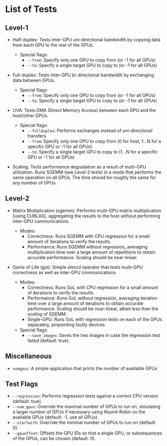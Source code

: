 List of Tests
=============

Level-1
-------

* Half-duplex: Tests inter-GPU uni-directional bandwidth by copying data from each GPU to the rest of the GPUs.
  * Special flags:
    * `--from`: Specify only one GPU to copy from (or -1 for all GPUs)
    * `--to`: Specify a single target GPU to copy to (or -1 for all GPUs)

* Full-duplex: Tests inter-GPU bi-directional bandwidth by exchanging data between GPUs.
  * Special flags:
    * `--from`: Specify only one GPU to copy from (or -1 for all GPUs)
    * `--to`: Specify a single target GPU to copy to (or -1 for all GPUs)

* UVA: Tests DMA (Direct Memory Access) between each GPU and the host/other GPUs.
  * Special flags:
    * `--fullduplex`: Performs exchanges instead of uni-directional transfers
    * `--from`: Specify only one GPU to copy from (0 for host, 1...N for a specific GPU or -1 for all GPUs)
    * `--to`: Specify a single target GPU to copy to (1...N for a specific GPU or -1 for all GPUs)

* Scaling: Tests performance degradation as a result of multi-GPU utilization. Runs SGEMM (see Level-2 tests) in a mode that performs the same operation on all GPUs. The time should be roughly the same for any number of GPUs.


Level-2
-------

* Matrix Multiplication (sgemm): Performs multi-GPU matrix multiplication (using CUBLAS), aggregating the results to the host without performing inter-GPU communications.
  * Modes:
    * Correctness: Runs SGEMM with CPU regression for a small amount of iterations to verify the results.
    * Performance: Runs SGEMM without regression, averaging multiplication time over a large amount of repetitions to obtain accurate performance. Scaling should be near-linear.

* Game of Life (gol): Simple stencil operator that tests multi-GPU correctness as well as inter-GPU communications.
  * Modes:
    * Correctness: Runs GoL with CPU regression for a small amount of iterations to verify the results.
    * Performance: Runs GoL without regression, averaging iteration time over a large amount of iterations to obtain accurate performance. Scaling should be near-linear, albeit less than the scaling of SGEMM.
    * Single-GPU: Runs GoL with regression tests on each of the GPUs separately, pinpointing faulty devices.
  * Special flags:
    * `--save_images`: Saves the two images in case the regression test failed (default: true).


Miscellaneous
-------------

* `numgpus`: A simple application that prints the number of available GPUs


Test Flags
----------

* `--regression`: Performs regression tests against a correct CPU version (default: true).
* `--num_gpus`: Override the maximal number of GPUs to run on, simulating a larger number of GPUs if necessary using Round-Robin on the available GPUs (default: -1, use all GPUs).
* `--startwith`: Override the minimal number of GPUs to run on (default: 0).
* `--gpuoffset`: Offsets the GPU IDs so that a single GPU, or subsequences of the GPUs, can be chosen (default: 0).

